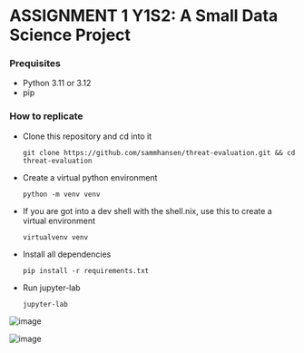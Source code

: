 #  ASSIGNMENT 1 Y1S2: A Small Data Science Project

### Prequisites
  
   - Python 3.11 or 3.12
   - pip

 ### How to replicate
  
- Clone this repository and cd into it

      git clone https://github.com/sammhansen/threat-evaluation.git && cd threat-evaluation

- Create a virtual python environment

      python -m venv venv

- If you are got into a dev shell with the shell.nix, use this to create a virtual environment

      virtualvenv venv

- Install all dependencies

      pip install -r requirements.txt
  
- Run jupyter-lab

      jupyter-lab

![image](https://github.com/user-attachments/assets/791fe6e8-66de-449c-abae-52ba2bf0cf2c)

![image](https://github.com/user-attachments/assets/868e98b1-f8e3-49d1-858b-d9cf0afa9521)





  
       
 
 
 
